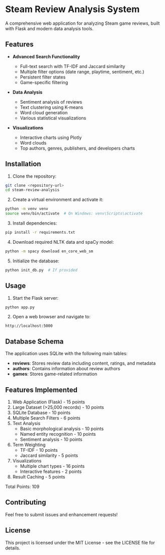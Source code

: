 # Steam Review Analysis System

A comprehensive web application for analyzing Steam game reviews, built with Flask and modern data analysis tools.

## Features

- **Advanced Search Functionality**
  - Full-text search with TF-IDF and Jaccard similarity
  - Multiple filter options (date range, playtime, sentiment, etc.)
  - Persistent filter states
  - Game-specific filtering

- **Data Analysis**
  - Sentiment analysis of reviews
  - Text clustering using K-means
  - Word cloud generation
  - Various statistical visualizations

- **Visualizations**
  - Interactive charts using Plotly
  - Word clouds
  - Top authors, genres, publishers, and developers charts

## Installation

1. Clone the repository:
```bash
git clone <repository-url>
cd steam-review-analysis
```

2. Create a virtual environment and activate it:
```bash
python -m venv venv
source venv/bin/activate  # On Windows: venv\Scripts\activate
```

3. Install dependencies:
```bash
pip install -r requirements.txt
```

4. Download required NLTK data and spaCy model:
```bash
python -m spacy download en_core_web_sm
```

5. Initialize the database:
```bash
python init_db.py  # If provided
```

## Usage

1. Start the Flask server:
```bash
python app.py
```

2. Open a web browser and navigate to:
```
http://localhost:5000
```

## Database Schema

The application uses SQLite with the following main tables:

- **reviews**: Stores review data including content, ratings, and metadata
- **authors**: Contains information about review authors
- **games**: Stores game-related information

## Features Implemented

1. Web Application (Flask) - 15 points
2. Large Dataset (>25,000 records) - 10 points
3. SQLite Database - 10 points
4. Multiple Search Filters - 6 points
5. Text Analysis
   - Basic morphological analysis - 10 points
   - Named entity recognition - 10 points
   - Sentiment analysis - 10 points
6. Term Weighting
   - TF-IDF - 10 points
   - Jaccard similarity - 5 points
7. Visualizations
   - Multiple chart types - 16 points
   - Interactive features - 2 points
8. Result Caching - 5 points

Total Points: 109

## Contributing

Feel free to submit issues and enhancement requests!

## License

This project is licensed under the MIT License - see the LICENSE file for details.
